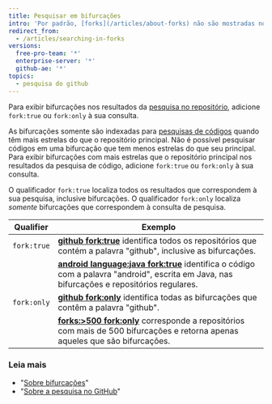 ```yaml
---
title: Pesquisar em bifurcações
intro: 'Por padrão, [forks](/articles/about-forks) não são mostradas nos resultados da pesquisa. Você poderá optar por incluí-las nas pesquisas de repositórios e nas pesquisas de códigos se elas atenderem a determinados critérios.'
redirect_from:
  - /articles/searching-in-forks
versions:
  free-pro-team: '*'
  enterprise-server: '*'
  github-ae: '*'
topics:
  - pesquisa do github
---
```


Para exibir bifurcações nos resultados da [pesquisa no repositório](/articles/searching-for-repositories), adicione `fork:true` ou `fork:only` à sua consulta.

As bifurcações somente são indexadas para [pesquisas de códigos](/articles/searching-code) quando têm mais estrelas do que o repositório principal. Não é possível pesquisar códigos em uma bifurcação que tem menos estrelas do que seu principal. Para exibir bifurcações com mais estrelas que o repositório principal nos resultados da pesquisa de código, adicione `fork:true` ou `fork:only` à sua consulta.

O qualificador `fork:true` localiza todos os resultados que correspondem à sua pesquisa, inclusive bifurcações. O qualificador `fork:only` localiza _somente_ bifurcações que correspondem à consulta de pesquisa.

| Qualifier   | Exemplo                                                                                                                                                                                                                  |
| ----------- | ------------------------------------------------------------------------------------------------------------------------------------------------------------------------------------------------------------------------ |
| `fork:true` | [**github fork:true**](https://github.com/search?q=github+fork%3Atrue&type=Repositories) identifica todos os repositórios que contém a palavra "github", inclusive as bifurcações.                                       |
|             | [**android language:java fork:true**](https://github.com/search?q=android+language%3Ajava+fork%3Atrue&type=Code) identifica o código com a palavra "android", escrita em Java, nas bifurcações e repositórios regulares. |
| `fork:only` | [**github fork:only**](https://github.com/search?q=github+fork%3Aonly&type=Repositories) identifica todas as bifurcações que contêm a palavra "github".                                                                  |
|             | [**forks:>500 fork:only**](https://github.com/search?q=forks%3A%3E500+fork%3Aonly&type=Repositories) corresponde a repositórios com mais de 500 bifurcações e retorna apenas aqueles que são bifurcações.                |

### Leia mais

- "[Sobre bifurcações](/articles/about-forks)"
- "[Sobre a pesquisa no GitHub](/articles/about-searching-on-github)"
